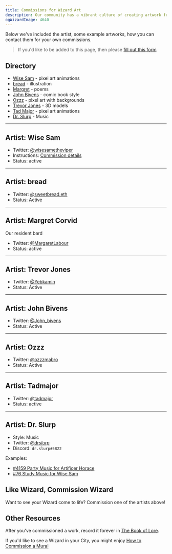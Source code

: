 ```yaml
---
title: Commissions for Wizard Art
description: Our community has a vibrant culture of creating artwork from their Wizards. This document is a directory of folks who take commissions to create artwork of the Wizards
ogWizardImage: 4640
---
```


Below we've included the artist, some example artworks, how you can contact them for your own commissions.

> If you'd like to be added to this page, then please [fill out this form](https://forms.gle/t13fCVumPSNoao7P8)

## Directory

- [Wise Sam](#wise-sam) - pixel art animations
- [bread](#bread) - illustration
- [Margret](#margret) - poems
- [John Bivens](#jb) - comic book style
- [Ozzz](#ozzz) - pixel art with backgrounds
- [Trevor Jones](#trev) - 3D models
- [Tad Major](#tad) - pixel art animations
- [Dr. Slurp](#slurp) - Music

---

## <a name="wise-sam"></a>Artist: Wise Sam

- Twitter: [@wisesametheviper](https://twitter.com/wisesamtheviper)
- Instructions: [Commission details](https://hackmd.io/@fireninjadarkness/wizard-animations)
- Status: active

<WizardArt wizard="76" url="https://i.imgur.com/UMBV3jp.gif" />

<WizardArt wizard="2651" url="https://i.imgur.com/9qBlGgY.gif" />

<WizardArt wizard="2752" url="https://i.imgur.com/zgtW2H6.gif" />

<WizardArt wizard="6001" url="https://i.imgur.com/XE8nebn.gif" />

---

## <a name="bread"></a>Artist: bread

- Twitter: [@sweetbread.eth](https://twitter.com/sweetbread_eth)
- Status: Active

<WizardArt wizard="2922" url="https://i.imgur.com/IP0y4rF.png" pixelArt={false} />

<WizardArt wizard="9745" url="https://i.imgur.com/PqBudpO.jpg" pixelArt={false}  />

<WizardArt wizard="4853" url="https://i.imgur.com/5KacfZT.png" pixelArt={false}  />

---

## <a name="margret"></a>Artist: Margret Corvid

Our resident bard

- Twitter: [@MargaretLabour](https://twitter.com/MargaretLabour)
- Status: active

<WizardArt wizard="2271" url="https://i.imgur.com/BF9hpO0.png" />

<WizardArt wizard="78" url="https://i.imgur.com/EJlFph7.png" />

---

## <a name="trev"></a>Artist: Trevor Jones

- Twitter: [@Yebkamin](https://twitter.com/yebkamin)
- Status: Active

<WizardArt wizard="5667" url="https://i.imgur.com/ehPy9GS.gif" />

<WizardArt wizard="5627" url="https://i.imgur.com/vMuQbwx.gif" />

<WizardArt wizard="5470" url="https://i.imgur.com/fz0kEYD.gif" />

---

## <a name="jb"></a>Artist: John Bivens

- Twitter: [@John_bivens](https://twitter.com/John_Bivens)
- Status: Active

<WizardArt wizard="8664" url="https://i.imgur.com/sRMJy5l.jpg" pixelArt={false} />

---

## <a name="ozzz"></a>Artist: Ozzz

- Twitter: [@ozzzmabro](https://twitter.com/ozzzmabro)
- Status: Active

<WizardArt wizard="6725" url="https://i.imgur.com/uMlj1d7.jpg" />

<WizardArt wizard="6776" url="https://i.imgur.com/e9en8eR.jpg" />

---

## <a name="tad"></a>Artist: Tadmajor

- Twitter: [@tadmajor](https://twitter.com/tadmajor)
- Status: active

<WizardArt wizard="685" url="https://i.imgur.com/kqQscBS.gif" />

<WizardArt wizard="1061" url="https://i.imgur.com/yGmszqr.gif" />

---

## <a name="slurp"></a>Artist: Dr. Slurp

- Style: Music
- Twitter: [@dr*slurp*](https://twitter.com/dr_slurp_)
- Discord: `dr.slurp#5822`

Examples:

- [#4159 Party Music for Artificer Horace](https://opensea.io/assets/0x495f947276749ce646f68ac8c248420045cb7b5e/9013605400530109520503820491760377436763154446583357164055150077560695554049)
- [#76 Study Music for Wise Sam](https://opensea.io/assets/0x495f947276749ce646f68ac8c248420045cb7b5e/90136054005301095205038204917603774367631544465833571640551500786602071818250)

## Like Wizard, Commission Wizard

Want to see your Wizard come to life? Commission one of the artists above!

## Other Resources

After you've commissioned a work, record it forever in [The Book of Lore](/lore).

If you'd like to see a Wizard in your City, you might enjoy [How to Commission a Mural](/posts/murals)
